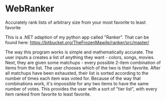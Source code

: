# WebRanker
Accurately rank lists of arbitrary size from your most favorite to least favorite

This is a .NET adaption of my python app called "Ranker". That can be found
here: https://bitbucket.org/TheFrozenMawile/ranker/src/master/

The way this program works is simple and mathematically accurate. The user inputs
a creates a list of anything they want - colors, songs, movies. Next, they are
given some matchups - every possible 2-item combination of items from the list.
The user chooses which of the two is their favorite. After all matchups have
been exhausted, their list is sorted according to the number of times each item
was voted for. Because of the way that combinations work, it's impossible for
any two items to have the same number of votes. This provides the user with a
sort of "tier list", with every item ranked from favorite to least favorite.